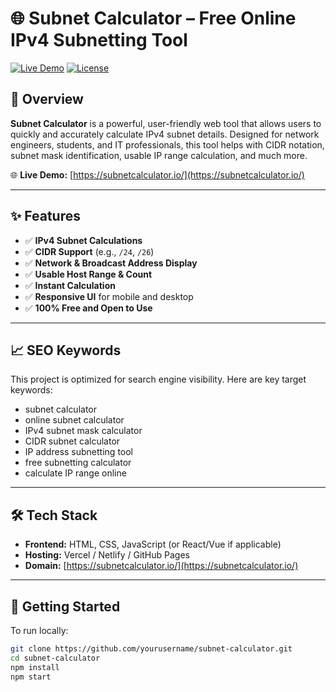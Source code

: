 # 🌐 Subnet Calculator – Free Online IPv4 Subnetting Tool

[![Live Demo](https://img.shields.io/badge/Demo-Visit-green?style=flat-square&logo=google-chrome)](https://subnetcalculator.io/)
[![License](https://img.shields.io/github/license/yourusername/subnet-calculator?style=flat-square)](LICENSE)

## 🔎 Overview

**Subnet Calculator** is a powerful, user-friendly web tool that allows users to quickly and accurately calculate IPv4 subnet details. Designed for network engineers, students, and IT professionals, this tool helps with CIDR notation, subnet mask identification, usable IP range calculation, and much more.

🌐 **Live Demo:** [https://subnetcalculator.io/](https://subnetcalculator.io/)

---

## ✨ Features

- ✅ **IPv4 Subnet Calculations**
- ✅ **CIDR Support** (e.g., `/24`, `/26`)
- ✅ **Network & Broadcast Address Display**
- ✅ **Usable Host Range & Count**
- ✅ **Instant Calculation**
- ✅ **Responsive UI** for mobile and desktop
- ✅ **100% Free and Open to Use**

---

## 📈 SEO Keywords

This project is optimized for search engine visibility. Here are key target keywords:

- subnet calculator
- online subnet calculator
- IPv4 subnet mask calculator
- CIDR subnet calculator
- IP address subnetting tool
- free subnetting calculator
- calculate IP range online

---

## 🛠️ Tech Stack

- **Frontend:** HTML, CSS, JavaScript (or React/Vue if applicable)
- **Hosting:** Vercel / Netlify / GitHub Pages
- **Domain:** [https://subnetcalculator.io/](https://subnetcalculator.io/)

---

## 🚀 Getting Started

To run locally:

```bash
git clone https://github.com/yourusername/subnet-calculator.git
cd subnet-calculator
npm install
npm start
